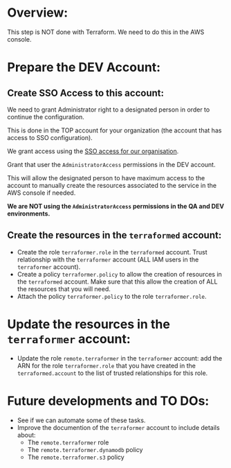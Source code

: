 # Overview:

This step is NOT done with Terraform.
We need to do this in the AWS console.

# Prepare the DEV Account:

## Create SSO Access to this account:

We need to grant Administrator right to a designated person in order to continue the configuration.

This is done in the TOP account for your organization (the account that has access to SSO configuration).

We grant access using the [SSO access for our organisation](https://ap-southeast-1.console.aws.amazon.com/singlesignon/home?region=ap-southeast-1#/dashboard).

Grant that user the `AdministratorAccess` permissions in the DEV account.

This will allow the designated person to have maximum access to the account to manually create the resources associated to the service in the AWS console if needed.

**We are NOT using the `AdministratorAccess` permissions in the QA and DEV environments.**

## Create the resources in the `terraformed` account:

- Create the role `terraformer.role` in the `terraformed` account.
Trust relationship with the `terraformer` account (ALL IAM users in the `terraformer` account).
- Create a policy `terraformer.policy` to allow the creation of resources in the `terraformed` account.
Make sure that this allow the creation of ALL the resources that you will need.
- Attach the policy `terraformer.policy` to the role `terraformer.role`.

# Update the resources in the `terraformer` account:

- Update the role `remote.terraformer` in the `terraformer` account: add the ARN for the role `terraformer.role` that you have created in the `terraformed.account` to the list of trusted relationships for this role.

# Future developments and TO DOs:

- See if we can automate some of these tasks.
- Improve the documention of the `terraformer` account to include details about:
    - The `remote.terraformer` role
    - The `remote.terraformer.dynamodb` policy
    - The `remote.terraformer.s3` policy
